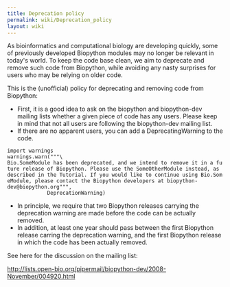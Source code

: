 ```yaml
---
title: Deprecation policy
permalink: wiki/Deprecation_policy
layout: wiki
---
```


As bioinformatics and computational biology are developing quickly, some
of previously developed Biopython modules may no longer be relevant in
today's world. To keep the code base clean, we aim to deprecate and
remove such code from Biopython, while avoiding any nasty surprises for
users who may be relying on older code.

This is the (unofficial) policy for deprecating and removing code from
Biopython:

-   First, it is a good idea to ask on the biopython and biopython-dev
    mailing lists whether a given piece of code has any users. Please
    keep in mind that not all users are following the biopython-dev
    mailing list.
-   If there are no apparent users, you can add a DeprecatingWarning to
    the code.

`import warnings`  
`warnings.warn("""\`  
`Bio.SomeModule has been deprecated, and we intend to remove it in a future release of Biopython. Please use the SomeOtherModule instead, as described in the Tutorial. If you would like to continue using Bio.SomeModule, please contact the Biopython developers at biopython-dev@biopython.org""",`  
`             DeprecationWarning)`

-   In principle, we require that two Biopython releases carrying the
    deprecation warning are made before the code can be
    actually removed.
-   In addition, at least one year should pass between the first
    Biopython release carring the deprecation warning, and the first
    Biopython release in which the code has been actually removed.

See here for the discussion on the mailing list:

<http://lists.open-bio.org/pipermail/biopython-dev/2008-November/004920.html>
